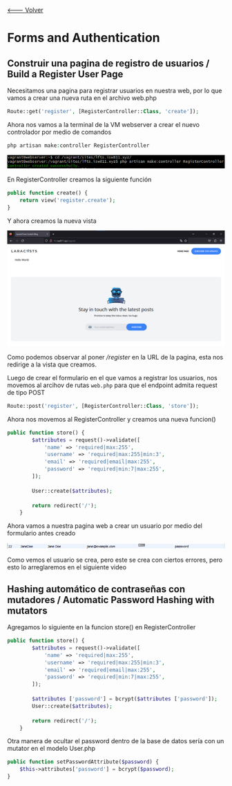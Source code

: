 [<--- Volver](/README.md)

# Forms and Authentication

## Construir una pagina de registro de usuarios / Build a Register User Page

Necesitamos una pagina para registrar usuarios en nuestra web, por lo que vamos a crear una nueva ruta en el archivo web.php

```php
Route::get('register', [RegisterController::Class, 'create']);
```

Ahora nos vamos a la terminal de la VM webserver a crear el nuevo controlador por medio de comandos

```php
php artisan make:controller RegisterController
```
![Alt text](image.png)

En RegisterController creamos la siguiente función

```php
public function create() {
    return view('register.create');
}
```

Y ahora creamos la nueva vista

![Alt text](image-1.png)

Como podemos observar al poner _/register_ en la URL de la pagina, esta nos redirige a la vista que creamos.

Luego de crear el formulario en el que vamos a registrar los usuarios, nos movemos al arcihov de rutas ``web.php`` para que el endpoint admita request de tipo POST

```php
Route::post('register', [RegisterController::Class, 'store']);
```

Ahora nos movemos al RegisterController y creamos una nueva funcion()

```php
public function store() {
        $attributes = request()->validate([
            'name' => 'required|max:255',
            'username' => 'required|max:255|min:3',
            'email' => 'required|email|max:255',
            'password' => 'required|min:7|max:255',
        ]);

        User::create($attributes);

        return redirect('/');
    }
```
Ahora vamos a nuestra pagina web a crear un usuario por medio del formulario antes creado

![Alt text](image-2.png)

Como vemos el usuario se crea, pero este se crea con ciertos errores, pero esto lo arreglaremos en el siguiente video

## Hashing automático de contraseñas con mutadores / Automatic Password Hashing with mutators

Agregamos lo siguiente en la funcion store() en RegisterController

```php
public function store() {
        $attributes = request()->validate([
            'name' => 'required|max:255',
            'username' => 'required|max:255|min:3',
            'email' => 'required|email|max:255',
            'password' => 'required|min:7|max:255',
        ]);

        $attributes ['password'] = bcrypt($attributes ['password']);
        User::create($attributes);

        return redirect('/');
    }
```

Otra manera de ocultar el password dentro de la base de datos sería con un mutator en el modelo User.php

```php
public function setPasswordAttribute($password) {
    $this->attributes['password'] = bcrypt($password);
}
```